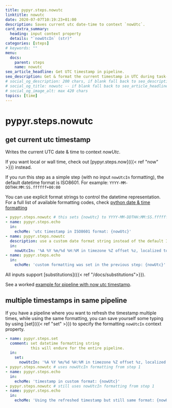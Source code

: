 ```yaml
---
title: pypyr.steps.nowutc
linktitle: nowutc
date: 2020-07-07T10:19:23+01:00
description: Saves current utc date-time to context `nowUtc`.
card_extra_summary:
  heading: input context property
  details: "`nowUtcIn` (str)"
categories: [steps]
# keywords: ""
menu:
  docs:
    parent: steps
    name: nowutc
seo_article_headline: Get UTC timestamp in pipeline.
seo_description: Get & format the current timestamp in UTC during task-runner pipeline execution.
# social_og_description: 200 chars, if blank fall back to seo_description then description
# social_og_title: nowutc -- if blank fall back to seo_article_headline > .Title. Max 70 chars
# social_og_image_alt: max 420 chars
topics: [time]
---
```

# pypyr.steps.nowutc
## get current utc timestamp
Writes the current UTC date & time to context *nowUtc*.

If you want local or wall time, check out [pypyr.steps.now]({{< ref "now" >}}) 
instead.

If you run this step as a simple step (with no input `nowUtcIn`
formatting), the default datetime format is ISO8601. For example: 
`YYYY-MM-DDTHH:MM:SS.ffffff+00:00`

You can use explicit format strings to control the datetime representation. For 
a full list of available formatting codes, check [python date & time formatting](https://docs.python.org/library/datetime.html#strftime-and-strptime-behavior)

```yaml
- pypyr.steps.nowutc # this sets {nowUtc} to YYYY-MM-DDTHH:MM:SS.ffffff+00:00
- name: pypyr.steps.echo
  in:
    echoMe: 'utc timestamp in ISO8601 format: {nowUtc}'
- name: pypyr.steps.nowutc
  description: use a custom date format string instead of the default ISO8601
  in:
    nowUtcIn: '%A %Y %m/%d %H:%M in timezone %Z offset %z, localized to %x'
- name: pypyr.steps.echo
  in:
    echoMe: 'custom formatting was set in the previous step: {nowUtc}'
```

All inputs support [substitutions]({{< ref "/docs/substitutions">}}).

See a worked [example for pipeline with now utc timestamp](https://github.com/pypyr/pypyr-example/tree/main/pipelines/now.yaml).

## multiple timestamps in same pipeline
If you have a pipeline where you want to refresh the timestamp multiple times, 
while using the same formatting, you can save yourself some typing by using 
[set]({{< ref "set" >}}) to specify the formatting `nowUtcIn` context property.

```yaml
- name: pypyr.steps.set
  comment: set datetime formatting string
           this will endure for the entire pipeline.
  in:
    set:
      nowUtcIn: '%A %Y %m/%d %H:%M in timezone %Z offset %z, localized to %x'
- pypyr.steps.nowutc # uses nowUtcIn formatting from step 1
- name: pypyr.steps.echo
  in:
    echoMe: 'timestamp in custom format: {nowUtc}'
- pypyr.steps.nowutc # still uses nowUtcIn formatting from step 1
- name: pypyr.steps.echo
  in:
    echoMe: 'Using the refreshed timestamp but still same format: {nowUtc}'
```